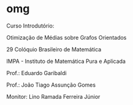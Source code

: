 # omg

Curso Introdutório:

Otimização de Médias sobre Grafos Orientados

29 Colóquio Brasileiro de Matemática 

IMPA - Instituto de Matemática Pura e Aplicada

Prof.:		Eduardo Garibaldi

Prof.:		João Tiago Assunção Gomes

Monitor:	Lino Ramada Ferreira Júnior 
